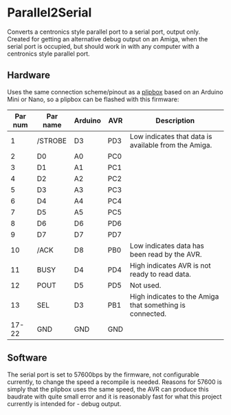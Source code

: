 # Parallel2Serial

Converts a centronics style parallel port to a serial port, output only.
Created for getting an alternative debug output on an Amiga, when the serial
port is occupied, but should work in with any computer with a centronics
style parallel port.

## Hardware

Uses the same connection scheme/pinout as a [plipbox](https://github.com/cnvogelg/plipbox/blob/master/doc/src/hardware.md)
based on an Arduino Mini or Nano, so a plipbox can be flashed with this
firmware:

| Par num | Par name | Arduino | AVR | Description                                              |
| ------- | -------- | ------- | --- | -------------------------------------------------------- |
| 1       | /STROBE  | D3      | PD3 | Low indicates that data is available from the Amiga.     |
| 2       | D0       | A0      | PC0 |                                                          | 
| 3       | D1       | A1      | PC1 |                                                          | 
| 4       | D2       | A2      | PC2 |                                                          | 
| 5       | D3       | A3      | PC3 |                                                          | 
| 6       | D4       | A4      | PC4 |                                                          | 
| 7       | D5       | A5      | PC5 |                                                          | 
| 8       | D6       | D6      | PD6 |                                                          | 
| 9       | D7       | D7      | PD7 |                                                          | 
| 10      | /ACK     | D8      | PB0 | Low indicates data has been read by the AVR.             |
| 11      | BUSY     | D4      | PD4 | High indicates AVR is not ready to read data.            |
| 12      | POUT     | D5      | PD5 | Not used.                                                |
| 13      | SEL      | D3      | PB1 | High indicates to the Amiga that something is connected. |
| 17-22   | GND      | GND     | GND |                                                          |

## Software

The serial port is set to 57600bps by the firmware, not configurable
currently, to change the speed a recompile is needed. Reasons for 57600 is
simply that the plipbox uses the same speed, the AVR can produce this
baudrate with quite small error and it is reasonably fast for what this
project currently is intended for - debug output.

